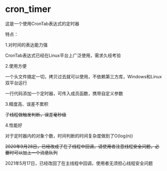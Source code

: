 # cron_timer

这是一个使用CronTab表达式的定时器



特点：

1.对时间的表达能力强

CronTab表达式已经在Linux平台上广泛使用，需求久经考验



2.使用方便

一个头文件搞定一切，拷贝过去就可以使用，不依赖第三方库，Windows和Linux双平台运行

一行代码添加一个定时器，可传入成员函数，携带自定义参数



3.精度高、误差不累积

~~子线程做触发判断，误差毫秒级~~



4.性能好

对于定时器内的对象个数，时间判断的时间复杂度做到了O(log(n))





~~2020年9月28日，已经改成了在子线程中回调，请使用者注意线程安全问题，必要时可以加上一个消息队列~~

2021年5月17日，已经改回了在主线程中回调，使用者无须担心线程安全问题



